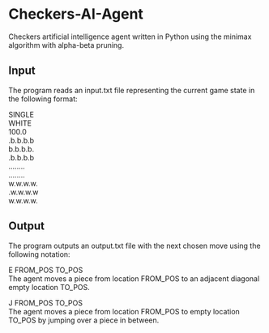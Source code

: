 # Checkers-AI-Agent

Checkers artificial intelligence agent written in Python using the minimax algorithm with alpha-beta pruning.

## Input

The program reads an input.txt file representing the current game state in the following format:<br/>

SINGLE<br/>
WHITE<br/>
100.0<br/>
.b.b.b.b<br/>
b.b.b.b.<br/>
.b.b.b.b<br/>
........<br/>
........<br/>
w.w.w.w.<br/>
.w.w.w.w<br/>
w.w.w.w.<br/>

## Output

The program outputs an output.txt file with the next chosen move using the following notation:<br/>

E FROM_POS TO_POS<br/>
The agent moves a piece from location FROM_POS to an adjacent diagonal empty location TO_POS.<br/>

J FROM_POS TO_POS<br/> 
The agent moves a piece from location FROM_POS to empty location TO_POS by jumping over a piece in between.<br/>
